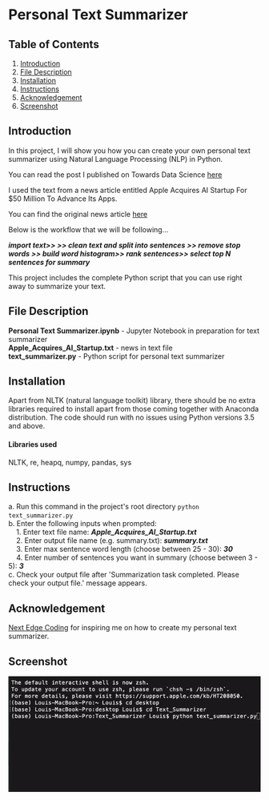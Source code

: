 # Personal Text Summarizer
## Table of Contents
1. [Introduction](https://github.com/louisteo9/personal-text-summarizer#introduction)
2. [File Description](https://github.com/louisteo9/personal-text-summarizer#file-description)
3. [Installation](https://github.com/louisteo9/personal-text-summarizer#installation)
4. [Instructions](https://github.com/louisteo9/personal-text-summarizer#instructions)
5. [Acknowledgement](https://github.com/louisteo9/personal-text-summarizer#acknowledgement)
6. [Screenshot](https://github.com/louisteo9/personal-text-summarizer#screenshot)

## Introduction

In this project, I will show you how you can create your own personal text summarizer using Natural Language Processing (NLP) in Python.

You can read the post I published on Towards Data Science [here](https://towardsdatascience.com/report-is-too-long-to-read-use-nlp-to-create-a-summary-6f5f7801d355)<br/>

I used the text from a news article entitled Apple Acquires AI Startup For $50 Million To Advance Its Apps.

You can find the original news article [here](https://analyticsindiamag.com/apple-acquires-ai-startup-for-50-million-to-advance-its-apps/)

Below is the workflow that we will be following…

**_import text>> >> clean text and split into sentences >> remove stop words >> build word histogram>> rank sentences>> select top N sentences for summary_**

This project includes the complete Python script that you can use right away to summarize your text.

## File Description
**Personal Text Summarizer.ipynb** - Jupyter Notebook in preparation for text summarizer<br/>
**Apple_Acquires_AI_Startup.txt** - news in text file<br/>
**text_summarizer.py** - Python script for personal text summarizer<br/>

## Installation
Apart from NLTK (natural language toolkit) library, there should be no extra libraries required to install apart from those coming together with Anaconda distribution. The code should run with no issues using Python versions 3.5 and above.

#### Libraries used
NLTK, re, heapq, numpy, pandas, sys

## Instructions

a. Run this command in the project's root directory `python text_summarizer.py`<br/>
b. Enter the following inputs when prompted:<br/>
&nbsp;&nbsp;&nbsp;&nbsp;1. Enter text file name: **_Apple_Acquires_AI_Startup.txt_**<br/>
&nbsp;&nbsp;&nbsp;&nbsp;2. Enter output file name (e.g. summary.txt): **_summary.txt_**<br/>
&nbsp;&nbsp;&nbsp;&nbsp;3. Enter max sentence word length (choose between 25 - 30): **_30_**<br/>
&nbsp;&nbsp;&nbsp;&nbsp;4. Enter number of sentences you want in summary (choose between 3 - 5): **_3_**<br/>
c. Check your output file after 'Summarization task completed. Please check your output file.' message appears.

## Acknowledgement
[Next Edge Coding](https://www.udemy.com/user/bijoyan-das/) for inspiring me on how to create my personal text summarizer.

## Screenshot
![](https://github.com/louisteo9/personal-text-summarizer/blob/main/screenshots/algorithm%20in%20action.gif)
